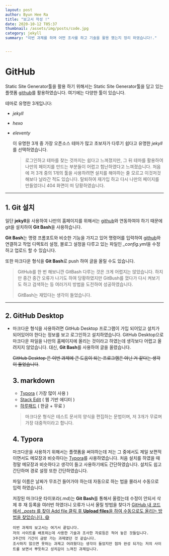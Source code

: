 ```yaml
---
layout: post
author: Byun Hee Ra 
title: "보고서 작성 !"
date: 2020-10-12 T05:37
thumbnail: /assets/img/posts/code.jpg
category: jekyll
summary: "이번 과제를 하며 어떤 조사를 하고 기술을 활용 했는지 정리 하였습니다!." 


---
```


# **GitHub**

Static Site Generator툴을 활용 하기 위해서는 Static Site Generator툴을 담고 있는 플랫폼 [github](https://github.com/)를 활용하였습니다. 여기에는 다양한 툴이 있습니다.  

테마로 유명한 3개입니다:

* *jekyll*

* *hexo*

* *eleventy*

  이 유명한 3개 중 가장 오픈소스 테마가 많고 초보자가 다루기 쉽다고 유명한 *jekyll*를 선택하였습니다.

  > 로그인하고 테마를 찾는 것까지는 쉽다고 느껴졌지만, 그 뒤 테마를 활용하여 나만의 페이지를 만드는 부분들이 어렵고 험난하였다고 느껴졌습니다. 처음에 저 3개 중의 1개의 툴을 사용하려면 설치를 해야하는 줄 모르고 이것저것 해보다 날라간 적도 있습니다. 탈퇴하여 재가입 하고 다시 나만의 페이지를 만들었더니 404 화면이 떠 당황하였습니다.

  

------------------

## 1. Git 설치

일단 **jekyll**을 사용하여 나만의 홈페이지를 위해서는 [github](https://github.com/)와 연동하여야 하기 때문에 git을 설치하여 **Git Bash**을 사용하습니다. 

**Git Bash**는 명령 프롬포트와 비슷한 기능을 가지고 있어 명령어를 입력하여 [github](https://github.com/)와 연결하고 작업 디렉토리 설정, 블로그 설정을 다루고 있는 파일인  *_config.yml*을 수정하고 업로드 할 수 있습니다.

또한 마크다운 형식을 **Git Bash**로 push 하여 글을 올릴 수도 있습니다.

> GitHub를 한 번 해보니깐 GitBash 다루는 것은 크게 어렵지는 않았습니다. 하지만 중간 중간 오류가 나기도 하여 당황하였지만 GitBush를 껐다가 다시 켜보기도 하고 검색하는 등 여러가지 방법을 도전하여 성공하였습니다. 
>
> GitBash는 재밌다는 생각이 들었습니다.

------------

## **2. GitHub Desktop**

- 마크다운 형식을 사용하려면 GitHub Desktop 프로그램이 가입 되어있고 설치가 되어있어야 한다는 정보를 보고 로그인하고 설치하였습니다.   GitHub Desktop으로 마크다운 파일을 나만의 홈페이지에 올리는 것이라고 하였는데 생각보다 어렵고 올려지지 않았습니다. 대신, **Git Bash**를 사용하여 글을 올렸습니다.

   ~~GitHub Desktop 은 이번 과제에 큰 도움이 되는 프로그램은 아닌 거 같다는 생각이 들었습니다~~.

  

  ##  **3. markdown**

  + [Typora](https://typora.io/) ( 가장 많이 사용 )
  + [Stack Edit](https://stackedit.io/editor) ( 웹 기반 에디터 )
  + [하루패드](http://pad.haroopress.com/) ( 한글 + 무료 )

  > 마크다운 형식은 테스트 문서의 양식을 편집하는 문법이며,  저 3개가 무료며 가장 대중적이라고 합니다.

  ##  **4. Typora**

  마크다운을 사용하기 위해서는 플랫폼을 써야하는데 저는 그 중에서도 제일 보편적이면서도 메모장과 비슷하다는 [Typora](https://typora.io/)를 사용하였습니다. 처음 설치를 하였을 때 정말 메모장과 비슷하다고 생각이 들고 사용하기에도 간단하였습니다. 설치도 쉽고 간단하며 경로 설정 또한 간단하였습니다.

  파일 이름은 날짜가 무조건 들어가야 하는데 자동으로 하는 법을 몰라서 수동으로 입력 하였습니다. 

  저장된 마크다운 타이포라(.md)는 **Git Bash**를 통해서 올렸는데 수정이 안되서 삭제 후 재 등록을 여러번 하였더니 오류가 나서 올릴 방법을 찾다가 <u>GitHub 내 코드에서 *_posts* 를 찾아 Add file 클릭 후 **Upload files**을 하여  수동으로도 올리는 방법을 찾았습니다.  :smile:</u>

  

  ```
  이번 과제의 보고서는 여기서 끝입니다. 
  저의 사이트를 배포하는데 사용한 기술과 조사한 자료등은 적어 놓은 것들입니다.
  3주간의 기간이 금방 가는 과제였던 것 같습니다.
  조사하지 않으면 못하는 과제고 어려웠다는 생각이 들었지만 점차 완성 되가는 저의 사이트를 보면서 뿌듯하고 성치감이 느껴진 과제입니다. 
  ```